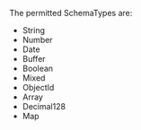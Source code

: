 The permitted SchemaTypes are:

- String
- Number
- Date
- Buffer
- Boolean
- Mixed
- ObjectId
- Array
- Decimal128
- Map

